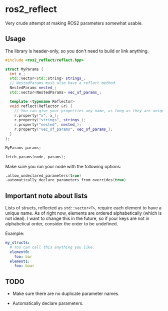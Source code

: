 # ros2_reflect 

Very crude attempt at making ROS2 parameters somewhat usable.

## Usage 

The library is header-only, so you don't need to build or link anything.

```C++
#include <ros2_reflect/reflect.hpp>

struct MyParams {
  int x_;
  std::vector<std::string> strings_;
  // NestedParams must also have a reflect method.
  NestedParams nested_;
  std::vector<NestedParams> vec_of_params_;

  template <typename Reflector>
  void reflect(Reflector &r) {
    // You can give your properties any name, as long as they are unique.
    r.property("x", x_);
    r.property("strings", strings_);
    r.property("nested", nested_);
    r.property("vec_of_params", vec_of_params_);
  }
};

MyParams params;

fetch_params(node, params);
```

Make sure you run your node with the following options: 

``` C++
.allow_undeclared_parameters(true)
.automatically_declare_parameters_from_overrides(true)
```

## Important note about lists 

Lists of structs, reflected as ```std::vector<T>```, require each element to have a unique name. As of right now, elements are ordered alphabetically (which is not ideal). I want to change this in the future, so if your keys are not in alphabetical order, consider the order to be undefined.

Example:

```yaml
my_structs: 
  # You can call this anything you like.
  element0:
    foo: bar
  element1:
    foo: baar
```


## TODO

- Make sure there are no duplicate parameter names.

- Automatically declare parameters.
